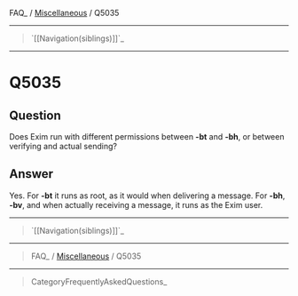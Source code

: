 FAQ\_ / [Miscellaneous](FAQ/Miscellaneous) / Q5035

* * * * *

> \`[[Navigation(siblings)]]\`\_

* * * * *

Q5035
=====

Question
--------

Does Exim run with different permissions between **-bt** and **-bh**, or
between verifying and actual sending?

Answer
------

Yes. For **-bt** it runs as root, as it would when delivering a message.
For **-bh**, **-bv**, and when actually receiving a message, it runs as
the Exim user.

* * * * *

> \`[[Navigation(siblings)]]\`\_

* * * * *

> FAQ\_ / [Miscellaneous](FAQ/Miscellaneous) / Q5035

* * * * *

> CategoryFrequentlyAskedQuestions\_
